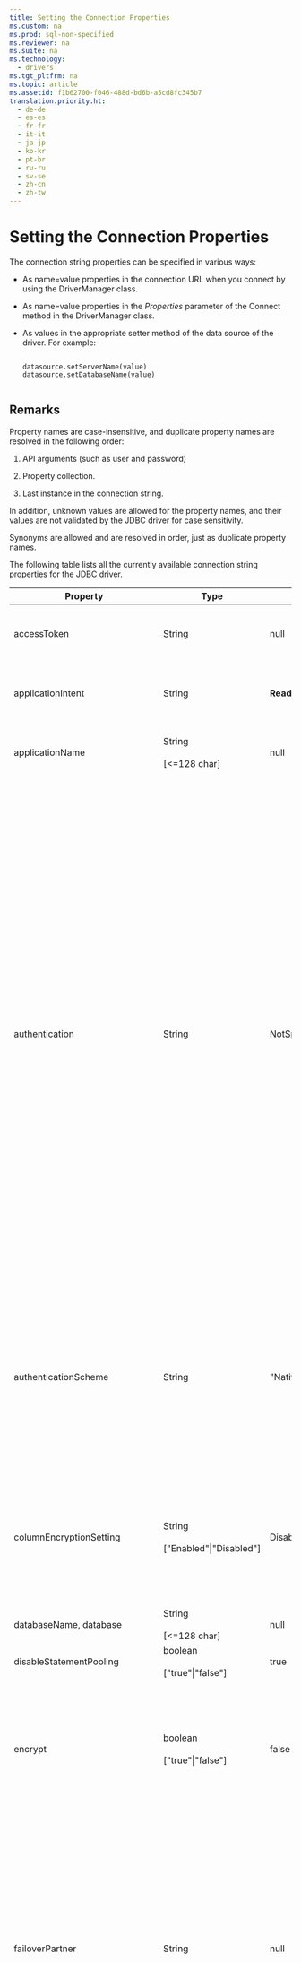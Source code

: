 ```yaml
---
title: Setting the Connection Properties
ms.custom: na
ms.prod: sql-non-specified
ms.reviewer: na
ms.suite: na
ms.technology: 
  - drivers
ms.tgt_pltfrm: na
ms.topic: article
ms.assetid: f1b62700-f046-488d-bd6b-a5cd8fc345b7
translation.priority.ht: 
  - de-de
  - es-es
  - fr-fr
  - it-it
  - ja-jp
  - ko-kr
  - pt-br
  - ru-ru
  - sv-se
  - zh-cn
  - zh-tw
---
```

# Setting the Connection Properties
  The connection string properties can be specified in various ways:  
  
-   As name\=value properties in the connection URL when you connect by using the DriverManager class.  
  
-   As name\=value properties in the *Properties* parameter of the Connect method in the DriverManager class.  
  
-   As values in the appropriate setter method of the data source of the driver. For example:  
  
    ```  
  
    datasource.setServerName(value)  
    datasource.setDatabaseName(value)  
  
    ```  
  
## Remarks  
 Property names are case\-insensitive, and duplicate property names are resolved in the following order:  
  
1.  API arguments \(such as user and password\)  
  
2.  Property collection.  
  
3.  Last instance in the connection string.  
  
 In addition, unknown values are allowed for the property names, and their values are not validated by the JDBC driver for case sensitivity.  
  
 Synonyms are allowed and are resolved in order, just as duplicate property names.  
  
 The following table lists all the currently available connection string properties for the JDBC driver.  
  
|Property|Type|Default|Description|  
|--------------|----------|-------------|-----------------|  
|accessToken|String|null|Use this property to connect to a SQL database using an access token. **accessToken** can only be set using the Properties parameter of the Connect method in the DriverManager class. It cannot be used in the connection URL.|  
|applicationIntent|String|**ReadWrite**|Declares the application workload type when connecting to a server. Possible values are **ReadOnly** and **ReadWrite**. For more information, see [JDBC Driver Support for High Availability, Disaster Recovery](../content/JDBC-Driver-Support-for-High-Availability--Disaster-Recovery.md).|  
|applicationName|String<br /><br /> \[\<\=128 char\]|null|The application name, or "[!INCLUDE[jdbcNoVersion](../content/includes/jdbcNoVersion_md.md)]" if no name is provided. Used to identify the specific application in various [!INCLUDE[ssNoVersion](../content/includes/ssNoVersion_md.md)] profiling and logging tools.|  
|authentication|String|NotSpecified|Beginning with Microsoft JDBC Driver 6.0 for SQL Server, this optional property indicates which SQL authentication method to use for connection. Possible values are **ActiveDirectoryIntegrated**, **ActiveDirectoryPassword**, **SqlPassword** and the default **NotSpecified**.<br /><br /> Use **ActiveDirectoryIntegrated** to connect to a SQL Database using integrated Windows authentication.<br /><br /> Use **ActiveDirectoryPassword** to connect to a SQL Database using an Azure AD principal name and password.<br /><br /> Use **SqlPassword** to connect to a SQL Server using **userName**\/**user** and **password** properties.<br /><br /> Use **NotSpecified** if none of these authentication methods is needed.<br /><br /> **Important:**  If authentication is set to ActiveDirectoryIntegrated, the following two libraries will need to be installed: `SQLJDBC_AUTH.DLL (available in the JDBC driver package)` and `Azure Active Directory Authentication Library for SQL Server (ADALSQL.DLL)` It is available in multiple languages \(both x86 and amd64\) from the download center at [Microsoft Active Directory Authentication Library for Microsoft SQL Server](https://www.microsoft.com/en-us/download/details.aspx?id=48742). The JDBC driver only supports version **1.0.2028.318 and higher** for the ADALSQL.DLL.<br /><br /> **Note:**  When authentication property is set to any value other than **NotSpecified**, the driver by default uses Secure Sockets Layer \(SSL\) encryption.<br /><br /> For information on how to configure Azure Active Directory authentication visit [Connecting to SQL Database By Using Azure Active Directory Authentication](https://azure.microsoft.com/en-us/documentation/articles/sql-database-aad-authentication/).|  
|authenticationScheme|String|"NativeAuthentication"|Indicates which kind of integrated security you want your application to use. Possible values are **JavaKerberos** and the default **NativeAuthentication**.<br /><br /> When using **authenticationScheme\=JavaKerberos**, you must specify the fully\-qualified domain name \(FQDN\) in the **serverName** or **serverSpn** property. Otherwise, an error will occur \(Server not found in Kerberos database\).<br /><br /> For more information on using **authenticationScheme**, see [Using Kerberos Integrated Authentication to Connect to SQL Server](../content/Using-Kerberos-Integrated-Authentication-to-Connect-to-SQL-Server.md).|  
|columnEncryptionSetting|String<br /><br /> \["Enabled"&#124;"Disabled"\]|Disabled|Set to "Enabled" to use the Always Encrypted \(AE\) feature beginning with Microsoft JDBC Driver 6.0 for SQL Server. When AE is enabled, the JDBC driver transparently encrypts and decrypts sensitive data stored in encrypted database columns in the SQL Server.<br /><br /> See [Using Always Encrypted with the JDBC Driver](../content/Using-Always-Encrypted-with-the-JDBC-Driver.md) for more details.<br /><br /> **Note:**  Always Encrypted is available with SQL Server 2016 or later versions.|  
|databaseName, database|String<br /><br /> \[\<\=128 char\]|null|The name of the database to connect to. If not stated, a connection is made to the default database.|  
|disableStatementPooling|boolean<br /><br /> \["true"&#124;"false"\]|true|Only the value "true" is currently supported. If set to "false", an exception will occur.|  
|encrypt|boolean<br /><br /> \["true"&#124;"false"\]|false|Set to "true" to specify that the [!INCLUDE[ssNoVersion](../content/includes/ssNoVersion_md.md)] uses Secure Sockets Layer \(SSL\) encryption for all the data sent between the client and the server if the server has a certificate installed. The default value is false.<br /><br /> Beginning with Microsoft JDBC Driver 6.0 for SQL Server, there is a new connection setting ‘authentication’ that uses SSL encryption by default. For more information see the ‘authentication’ property.|  
|failoverPartner|String|null|The name of the failover server used in a database mirroring configuration. This property is used for an initial connection failure to the principal server; after you make the initial connection, this property is ignored. Must be used in conjunction with databaseName property.<br /><br /> **Note:**  The driver does not support specifying the server instance port number for the failover partner instance as part of the failoverPartner property in the connection string. However, specifying the serverName, instanceName and portNumber properties of the principal server instance and failoverPartner property of the failover partner instance in the same connection string is supported.<br /><br /> If you specify a Virtual Network Name in the **Server** connection property, you cannot use database mirroring. See [JDBC Driver Support for High Availability, Disaster Recovery](../content/JDBC-Driver-Support-for-High-Availability--Disaster-Recovery.md) for more information.|  
|hostNameInCertificate|String|null|The host name to be used in validating the [!INCLUDE[ssNoVersion](../content/includes/ssNoVersion_md.md)] SSL certificate.<br /><br /> If the hostNameInCertificate property is unspecified or set to null, the [!INCLUDE[jdbcNoVersion](../content/includes/jdbcNoVersion_md.md)] will use the **serverName** property value on the connection URL as the host name to validate the [!INCLUDE[ssNoVersion](../content/includes/ssNoVersion_md.md)] SSL certificate.<br /><br /> **Note:**  This property is used in combination with the **encrypt**\/**authentication** properties and the **trustServerCertificate** property. This property affects the certificate validation, if and only if the connection uses Secure Sockets Layer \(SSL\) encryption and the **trustServerCertificate** is set to "false". Make sure the value passed to **hostNameInCertificate** exactly matches the Common Name \(CN\) or DNS name in the Subject Alternate Name \(SAN\) in the server certificate for an SSL connection to succeed. For more information, see [Understanding SSL Support](../content/Understanding-SSL-Support.md).|  
|instanceName|String<br /><br /> \[\<\=128 char\]|null|The [!INCLUDE[ssNoVersion](../content/includes/ssNoVersion_md.md)] instance name to connect to. When it is not specified, a connection is made to the default instance. For the case where both the instanceName and port are specified, see the notes for port.<br /><br /> If you specify a Virtual Network Name in the **Server** connection property, you cannot use **instanceName** connection property. See [JDBC Driver Support for High Availability, Disaster Recovery](../content/JDBC-Driver-Support-for-High-Availability--Disaster-Recovery.md) for more information.|  
|integratedSecurity|boolean<br /><br /> \["true"&#124;"false"\]|false|Set to "true" to indicate that Windows credentials will be used by [!INCLUDE[ssNoVersion](../content/includes/ssNoVersion_md.md)] to authenticate the user of the application. If "true," the JDBC driver searches the local computer credential cache for credentials that have already been provided at the computer or network logon. If "false," the username and password must be supplied.<br /><br /> **Note:**  This connection property is only supported on [!INCLUDE[msCoName](../content/includes/msCoName_md.md)] Windows operating systems.|  
|lastUpdateCount|boolean<br /><br /> \["true"&#124;"false"\]|true|A "true" value only returns the last update count from an SQL statement passed to the server, and it can be used on single SELECT, INSERT, or DELETE statements to ignore additional update counts caused by server triggers. Setting this property to "false" causes all update counts to be returned, including those returned by server triggers.<br /><br /> **Note:**  This property only applies when it is used with the [executeUpdate](../content/executeUpdate-Method--SQLServerStatement-.md) methods. All other execute methods return all results and update counts. This property only affects update counts returned by server triggers. It does not affect result sets or errors that result as part of trigger execution.|  
|lockTimeout|int|\-1|The number of milliseconds to wait before the database reports a lock time\-out. The default behavior is to wait indefinitely. If it is specified, this value is the default for all statements on the connection. Note that `Statement.setQueryTimeout()` can be used to set the time\-out for specific statements. The value can be 0, which specifies no wait.|  
|loginTimeout|int \[0..65535\]|15|The number of seconds the driver should wait before timing out a failed connection. A zero value indicates that the timeout is the default system timeout, which is specified as 15 seconds by default. A non\-zero value is the number of seconds the driver should wait before timing out a failed connection.<br /><br /> If you specify a Virtual Network Name in the **Server** connection property, you should specify a timeout value of three minutes or more to allow sufficient time for a failover connection to succeed. See [JDBC Driver Support for High Availability, Disaster Recovery](../content/JDBC-Driver-Support-for-High-Availability--Disaster-Recovery.md) for more information.|  
|multiSubnetFailover|Boolean|false|Always specify **multiSubnetFailover\=true** when connecting to the availability group listener of a [!INCLUDE[ssSQL11](../content/includes/ssSQL11_md.md)] availability group or a [!INCLUDE[ssSQL11](../content/includes/ssSQL11_md.md)] Failover Cluster Instance. **multiSubnetFailover\=true** configures [!INCLUDE[jdbcNoVersion](../content/includes/jdbcNoVersion_md.md)] to provide faster detection of and connection to the \(currently\) active server. Possible values are true and false. See [JDBC Driver Support for High Availability, Disaster Recovery](../content/JDBC-Driver-Support-for-High-Availability--Disaster-Recovery.md) for more information.<br /><br /> You can programmatically access the **multiSubnetFailover** connection property with [getPropertyInfo](../content/getPropertyInfo-Method--SQLServerDriver-.md), [getMultiSubnetFailover](../content/getMultiSubnetFailover-Method--SQLServerDataSource-.md), and [setMultiSubnetFailover](../content/setMultiSubnetFailover-Method--SQLServerDataSource-.md).<br /><br /> **Note:**  Beginning with Microsoft JDBC Driver 6.0 for SQL Server it is no longer required to set multiSubnetFailover to true when connecting to an Availability Group Listener. A new property, **transparentNetworkIPResolution**, which is enabled by default, provides the detection of and connection to the \(currently\) active server.|  
|packetSize|int \[\-1&#124; 0 &#124; 512..32767\]|8000|The network packet size used to communicate with SQL Server, specified in bytes. A value of \-1 indicates using the server default packet size. A value of 0 indicates using the maximum value, which is 32767. If this property is set to a value outside the acceptable range, an exception will occur.<br /><br /> **Important:**  We do not recommend using the packetSize property when the encryption is enabled \(encrypt\=true\). Otherwise, the driver might raise a connection error. For more information, see the [setPacketSize](../content/setPacketSize-Method--SQLServerDataSource-.md) method of the [SQLServerDataSource](../content/SQLServerDataSource-Class.md) class.|  
|password|String<br /><br /> \[\<\=128 char\]|null|The database password.|  
|portNumber, port|int \[0..65535\]|1433|The port where [!INCLUDE[ssNoVersion](../content/includes/ssNoVersion_md.md)] is listening. If the port number is specified in the connection string, no request to sqlbrowser is made. When the port and instanceName are both specified, the connection is made to the specified port. However, the **instanceName** is validated and an error is thrown if it does not match the port.<br /><br /> **Important:** We recommend that the port number always be specified, as this is more secure than using sqlbrowser.|  
|responseBuffering|String<br /><br /> \["full"&#124;"adaptive"\]|adaptive|If this property is set to "adaptive", the minimum possible data is buffered when necessary. The default mode is "adaptive".<br /><br /> When this property is set to "full", the entire result set is read from the server when a statement is executed.<br /><br /> **Note:** After upgrading the JDBC driver from version 1.2, the default buffering behavior will be "adaptive." If your application has never set the "responseBuffering" property and you want to keep the version 1.2 default behavior in your application, you must set the responseBufferring propery to "full" either in the connection properties or by using the [setResponseBuffering](../content/setResponseBuffering-Method--SQLServerStatement-.md) method of the [SQLServerStatement](../content/SQLServerStatement-Class.md) object.|  
|selectMethod|String<br /><br /> \["direct"&#124;"cursor"\]|direct|If this property is set to "cursor," a database cursor is created for each query created on the connection for TYPE\_FORWARD\_ONLY and CONCUR\_READ\_ONLY cursors. This property is typically required only if the application generates very large result sets that cannot be fully contained in client memory. When this property is set to "cursor," only a limited number of result set rows are retained in client memory. The default behavior is that all result set rows are retained in client memory. This behavior provides the fastest performance when the application is processing all rows.|  
|sendStringParametersAsUnicode|boolean<br /><br /> \["true"&#124;"false"\]|true|If the **sendStringParametersAsUnicode** property is set to "true", String parameters are sent to the server in Unicode format.<br /><br /> If the **sendStringParametersAsUnicode** property is set to “false", String parameters are sent to the server in non\-Unicode format such as ASCII\/MBCS instead of Unicode.<br /><br /> The default value for the **sendStringParametersAsUnicode** property is "true".<br /><br /> **Note:** The **sendStringParametersAsUnicode** property is only checked when sending a parameter value with **CHAR**, **VARCHAR**, or **LONGVARCHAR** JDBC types. The new JDBC 4.0 national character methods, such as the setNString, setNCharacterStream, and setNClob methods of [SQLServerPreparedStatement](../content/SQLServerPreparedStatement-Class.md) and [SQLServerCallableStatement](../content/SQLServerCallableStatement-Class.md) classes, always send their parameter values to the server in Unicode regardless of the setting of this property.<br /><br /> For optimal performance with the **CHAR**, **VARCHAR**, and **LONGVARCHAR** JDBC data types, an application should set the **sendStringParametersAsUnicode** property to "false" and use the setString, setCharacterStream, and setClob non\-national character methods of the [SQLServerPreparedStatement](../content/SQLServerPreparedStatement-Class.md) and [SQLServerCallableStatement](../content/SQLServerCallableStatement-Class.md) classes.<br /><br /> When the application sets the **sendStringParametersAsUnicode** property to "false" and uses a non\-national character method to access Unicode data types on the server side \(such as **nchar**, **nvarchar** and **ntext**\), some data might be lost if the database collation does not support the characters in the String parameters passed by the non\-national character method.<br /><br /> Note that an application should use the setNString, setNCharacterStream, and setNClob national character methods of the [SQLServerPreparedStatement](../content/SQLServerPreparedStatement-Class.md) and [SQLServerCallableStatement](../content/SQLServerCallableStatement-Class.md) classes for the **NCHAR**, **NVARCHAR**, and **LONGNVARCHAR** JDBC data types.|  
|sendTimeAsDatetime|boolean<br /><br /> \["true"&#124;"false"\]|true|This property was added in [!INCLUDE[ssNoVersion](../content/includes/ssNoVersion_md.md)] JDBC Driver 3.0.<br /><br /> When true, java.sql.Time values will be sent to the server as [!INCLUDE[ssNoVersion](../content/includes/ssNoVersion_md.md)]**datetime** values.<br /><br /> When false, java.sql.Time values will be sent to the server as [!INCLUDE[ssNoVersion](../content/includes/ssNoVersion_md.md)]**time** values.<br /><br /> **sendTimeAsDatetime** can also be modified programmatically with [SQLServerDataSource.setSendTimeAsDatetime](../content/setSendTimeAsDatetime-Method--SQLServerDataSource-.md).<br /><br /> The default value for this property may change in a future release.<br /><br /> For more information about how the [!INCLUDE[jdbcNoVersion](../content/includes/jdbcNoVersion_md.md)] configures java.sql.Time values before sending them to the server, see [Configuring How java.sql.Time Values are Sent to the Server](../content/Configuring-How-java.sql.Time-Values-are-Sent-to-the-Server.md).|  
|serverName, server|String|null|The computer running [!INCLUDE[ssNoVersion](../content/includes/ssNoVersion_md.md)].<br /><br /> You can also specify the Virtual Network Name of a [!INCLUDE[ssHADR](../content/includes/ssHADR_md.md)] availability group. See [JDBC Driver Support for High Availability, Disaster Recovery](../content/JDBC-Driver-Support-for-High-Availability--Disaster-Recovery.md) for more information.|  
|serverSpn|String|null|Beginning in Microsoft JDBC Driver 4.2 for SQL Server, this optional property can be used to specify the Service Principal Name \(SPN\) for a Java Kerberos connection.  It is used in conjunction with **authenticationScheme**.<br /><br /> To specify the SPN, it can be in the form of: “MSSQLSvc\/fqdn:port@REALM” where fqdn is the fully\-qualified domain name, port is the port number, and REALM is the Kerberos realm of the SQL Server in upper\-case letters.<br /><br /> Note: the @REALM is optional if the default realm of the client \(as specified in the Kerberos configuration\) is the same as the Kerberos realm for the SQL Server.<br /><br /> For more information on using **serverSpn** with Java Kerberos, see [Using Kerberos Integrated Authentication to Connect to SQL Server](../content/Using-Kerberos-Integrated-Authentication-to-Connect-to-SQL-Server.md).|  
|serverNameAsACE|boolean<br /><br /> \["true"&#124;"false"\]|false|Beginning with Microsoft JDBC Driver 6.0 for SQL Server, set to "true" to indicate that the driver should translate the Unicode server name to ASCII compatible encoding \(Punycode\) for the connection. If this setting is false, the driver connects using the server name as provided by the user.<br /><br /> See [International Features of the JDBC Driver](../content/International-Features-of-the-JDBC-Driver.md) for more details.|  
|transparentNetworkIPResolution|boolean<br /><br /> \["true"&#124;"false"\]|true|Beginning with Microsoft JDBC Driver 6.0 for SQL Server, this property, transparentNetworkIPResolution, provides faster detection of and connection to the \(currently\) active server. Possible values are true and false with true as the default value.<br /><br /> Prior to Microsoft JDBC Driver 6.0 for SQL Server, an application had to set the connection string to include “multiSubnetFailover\=true” to indicate that it was connecting to an AlwaysOn Availability Group. Without setting the multiSubnetFailover connection keyword to true, an application might experience a timeout while connecting to an AlwaysOn Availability Group. Beginning with Microsoft JDBC Driver 6.0 for SQL Server, an application does not need to set multiSubnetFailover to true anymore. <br /><br />**Note:** When transparentNetworkIPResolution=true, the first connection attempt uses 500ms as the timeout. Any subsequent attemps use the same timeout logic as used by the multiSubnetFailover property.|  
|columnEncryptionSetting|boolean<br /><br /> \["true"&#124;"false"\]|false|Set to "true" to use the Always Encrypted \(AE\) feature beginning with Microsoft JDBC Driver 6.0 for SQL Server. When AE is enabled, the JDBC driver transparently encrypts and decrypts sensitive data stored in encrypted database columns in the SQL Server.<br /><br /> See  [Using Always Encrypted with the JDBC Driver](../content/Using-Always-Encrypted-with-the-JDBC-Driver.md) for more details.<br /><br /> **Note:** Always Encrypted is available with SQL Server 2016 \(Preview\) or newer versions.|  
|trustServerCertificate|boolean<br /><br /> \["true"&#124;"false"\]|false|Set to "true" to specify that the [!INCLUDE[jdbcNoVersion](../content/includes/jdbcNoVersion_md.md)] will not validate the [!INCLUDE[ssNoVersion](../content/includes/ssNoVersion_md.md)] SSL certificate.<br /><br /> If "true", the [!INCLUDE[ssNoVersion](../content/includes/ssNoVersion_md.md)] SSL certificate is automatically trusted when the communication layer is encrypted using SSL.<br /><br /> If "false", the [!INCLUDE[jdbcNoVersion](../content/includes/jdbcNoVersion_md.md)] will validate the server SSL certificate. If the server certificate validation fails, the driver will raise an error and terminate the connection. The default value is "false". Make sure the value passed to **serverName** exactly matches the Common Name \(CN\) or DNS name in the Subject Alternate Name in the server certificate for an SSL connection to succeed. For more information, see [Understanding SSL Support](../content/Understanding-SSL-Support.md).<br /><br /> **Note:** This property is used in combination with the **encrypt**\/**authentication** properties. This property only affects server SSL certificate validation if and only if the connection uses SSL encryption.|  
|trustStore|String|null|The path \(including filename\) to the certificate trustStore file. The trustStore file contains the list of certificates that the client trusts.<br /><br /> When this property is unspecified or set to null, the driver will rely on the trust manager factory's look up rules to determine which certificate store to use.<br /><br /> **The default SunX509 TrustManagerFactory tries to locate the trusted material in the following search order:**<br /><br /> A file specified by the "javax.net.ssl.trustStore" Java Virtual Machine \(JVM\) system property.<br /><br /> "\<java\-home\>\/lib\/security\/jssecacerts" file.<br /><br /> "\<java\-home\>\/lib\/security\/cacerts" file.<br /><br /> <br /><br /> For more information, see the SUNX509 TrustManager Interface documentation on the Sun Microsystems Web site.<br /><br /> **Note:** This property only affects the certificate trustStore lookup, if and only if the connection uses SSL encryption and the **trustServerCertificate** property is set to "false".|  
|trustStorePassword|String|null|The password used to check the integrity of the trustStore data.<br /><br /> If the trustStore property is set but the trustStorePassword property is not set, the integrity of the trustStore is not checked.<br /><br /> When both trustStore and trustStorePassword properties are unspecified, the driver will use the JVM system properties, "javax.net.ssl.trustStore" and "javax.net.ssl.trustStorePassword". If the "javax.net.ssl.trustStorePassword" system property is not specified, the integrity of the trustStore is not checked.<br /><br /> If the trustStore property is not set but the trustStorePassword property is set, the JDBC driver will use the file specified by the "javax.net.ssl.trustStore" as a trust store and the integrity of the trust store is checked by using the specified trustStorePassword. This might be needed when the client application does not want to store the password in the JVM system property.<br /><br /> **Note:**  The trustStorePassword property only affects the certificate trustStore lookup, if and only if the connection uses SSL connection and the **trustServerCertificate** property is set to "false".|  
|userName, user|String<br /><br /> \[\<\=128 char\]|null|The database user.|  
|workstationID|String<br /><br /> \[\<\=128 char\]|\<empty string\>|The workstation ID. Used to identify the specific workstation in various [!INCLUDE[ssNoVersion](../content/includes/ssNoVersion_md.md)] profiling and logging tools. If none is specified, the \<empty string\> is used.|  
|xopenStates|boolean<br /><br /> \["true"&#124;"false"\]|false|Set to "true" to specify that the driver returns XOPEN\-compliant state codes in exceptions. The default is to return SQL 99 state codes.|  
  
> [!NOTE]  
>  The [!INCLUDE[jdbcNoVersion](../content/includes/jdbcNoVersion_md.md)] takes the server default values for connection properties except for ANSI\_DEFAULTS and IMPLICIT\_TRANSACTIONS. The [!INCLUDE[jdbcNoVersion](../content/includes/jdbcNoVersion_md.md)] automatically sets ANSI\_DEFAULTS to ON and IMPLICIT\_TRANSACTIONS to OFF.  
  
## See Also  
 [Connecting to SQL Server with the JDBC Driver](../content/Connecting-to-SQL-Server-with-the-JDBC-Driver.md)  
  
  